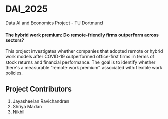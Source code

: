 # DAI_2025
Data AI and Economics Project - TU Dortmund

#### The hybrid work premium: Do remote-friendly firms outperform across sectors?​
This project investigates whether companies that adopted remote or hybrid work models after COVID-19 outperformed office-first firms in terms of stock returns and financial performance. The goal is to identify whether there's a measurable “remote work premium” associated with flexible work policies.

## Project Contributors
1. Jayasheelan Ravichandran
2. Shriya Madan
3. Nikhil

